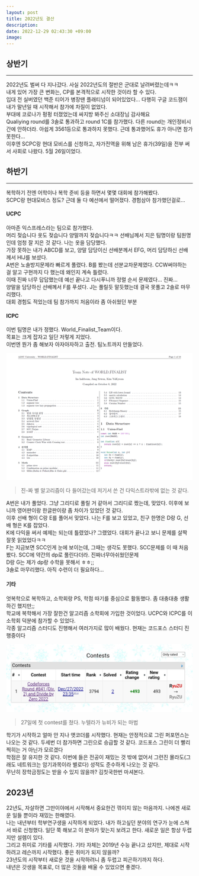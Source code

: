 ```yaml
---
layout: post
title: 2022년도 결산
description: 
date: 2022-12-29 02:43:30 +09:00
image: 
---
```

## 상반기
----
2022년도 벌써 다 지나갔다. 사실 2022년도의 절반은 군대로 날려버렸는데ㅋㅋ  
내게 있어 가장 큰 변화는, CP를 본격적으로 시작한 것이라 할 수 있다.  
입대 전 실버였던 백준 티어가 병장땐 플래티넘이 되어있었다... 다행히 구글 코드잼이 내가 말년일 때 시작해서 참가에 차질이 없었다.  
부대에 코로나가 펑펑 터졌었는데 싸지방 봐주신 소대장님 감사해요  
Qualiying round를 3솔로 통과하고 round 1C를 참가했다. 다른 round는 개인정비시간에 안하더라.
아쉽게 3561등으로 통과하지 못했다. 근데 통과했어도 휴가 아니면 참가 못한다...  
이후엔 SCPC랑 현대 모비스를 신청하고, 자가전역을 위해 남은 휴가(39일)을 전부 써서 사회로 나왔다. 5월 26일이었다.  

## 하반기
----
복학하기 전엔 어학이나 복학 준비 등을 하면서 몇몇 대회에 참가해봤다.  
SCPC랑 현대모비스 정도? 근데 둘 다 예선에서 떨어졌다. 경험삼아 참가했던걸로...  
#### UCPC  
아마존 익스프레스라는 팀으로 참가했다.  
머리 젖습니다 옷도 젖습니다 양말까지 젖습니다ㅋㅋ 선배님께서 지은 팀명이랑 팀원명인데 엄청 잘 지은 것 같다. 나는 옷을 담당했다.  
가장 못하는 내가 ABCD를 보고, 양말 담당이신 선배분께서 EFG, 머리 담당하신 선배께서 HIJ를 보셨다.  
A번은 노솔방지문제라 빠르게 풀렸다. B를 봤는데 선분교차문제였다. CCW써야하는 걸 알고 구현까지 다 했는데 왜인지 계속 틀렸다.  
이때 진짜 너무 답답했는데 예선 끝나고 다시푸니까 정렬 순서 문제였다... 진짜...  
양말을 담당하신 선배께서 F를 푸셨다. J는 풀릴듯 말듯했는데 결국 못풀고 2솔로 마무리했다.  
대회 경험도 적었는데 팀 참가까지 처음이라 좀 아쉬웠던 부분 

#### ICPC
이번 팀명은 내가 정했다. World_Finalist_Team이다.  
목표는 크게 잡자고 일단 저렇게 지었다.  
이번엔 뭔가 좀 해보자 아자아자하고 출전. 팀노트까지 만들었다.  

![사진](/assets/images/postimg/teamnote.png)  
>진-짜 별 알고리즘이 다 들어갔는데 저기서 쓴 건 다익스트라밖에 없는 것 같다.  

A번은 내가 풀었다. 그냥 그리디로 풀릴 거 같아서 그리디로 짰는데, 맞았다. 이후에 보니까 영어판이랑 한글판이랑 좀 차이가 있었던 것 같다.  
이후 선배 형이 C랑 E를 풀어서 맞았다. 나는 F를 보고 있었고, 친구 한명은 D랑 G, 선배 형은 K를 잡았다.  
K에 다익을 써서 예제는 되는데 틀렸었나? 그랬었다. 대회가 끝나고 보니 문제를 살짝 잘못 읽었었다ㅋㅋ  
F는 지금보면 SCC인게 눈에 보이는데, 그때는 생각도 못했다. SCC문제를 이 때 처음봤다. SCC에 약간의 dp로 풀린다더라. 진짜너무아쉬웠던문제  
D랑 G는 제가 dp랑 수학을 못해서 ㅎㅎ;;  
3솔로 마무리했다. 아직 수련이 더 필요하다...  

#### 기타
엇복학으로 복학하고, 소학회랑 PS, 학점 따기를 중심으로 활동했다. 좀 대충대충 생활하긴 했지만;;  
학교에 복학해서 가장 잘한건 알고리즘 소학회에 가입한 것이었다. UCPC와 ICPC를 이 소학회 덕분에 참가할 수 있었다.  
각종 알고리즘 스터디도 진행해서 여러가지로 많이 배웠다. 현재는 코드포스 스터디 진행중이다  

![사진](/assets/images/postimg/cf.jpg)
>27일에 첫 contest를 쳤다. 누텔라가 뉴비가 되는 마법

학기가 시작하고 얼마 안 지나 앳코더를 시작했다. 현재는 안정적으로 그린 퍼포먼스는 나오는 것 같다. 두세번 더 참가하면 그린으로 승급할 것 같다. 코드포스 그린이 더 빨리 찍히는 거 아닌가 모르겠다  
학점은 잘 유지한 것 같다. 이번에 들은 전공이 재밌는 것 밖에 없어서 그런진 몰라도(그래도 네트워크는 암기과목이라 별로다) 성적도 준수하게 나오는 것 같다.  
무난히 장학금정도는 받을 수 있지 않을까? 김칫국한번 마셔본다.  

## 2023년
22년도, 자살하면 그만이야에서 시작해서 중요한건 꺾이지 않는 마음까지. 나에겐 새로운 일들 뿐이라 재밌는 한해였다.  
나는 내년부터 학부연구생을 시작하게 되었다. 내가 하고싶던 분야의 연구가 눈에 스쳐서 바로 신청했다. 일단 쭉 해보고 이 분야가 맞는지 보려고 한다. 새로운 일은 항상 두렵지만 설렘이 있다.  
그리고 취미로 기타를 시작했다. 기타 자체는 2019년 수능 끝나고 샀지만, 제대로 시작하려고 레슨까지 시작했다. 좋은 취미가 되지 않을까?  
23년도의 시작부터 새로운 것을 시작하려니 좀 두렵고 피곤하기까지 하다.  
내년은 갓생을 목표로, 더 많은 것들을 배울 수 있었으면 좋겠다.